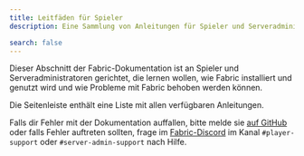 ```yaml
---
title: Leitfäden für Spieler
description: Eine Sammlung von Anleitungen für Spieler und Serveradministratoren über die Installation und Nutzung von Fabric.

search: false
---
```


Dieser Abschnitt der Fabric-Dokumentation ist an Spieler und Serveradministratoren gerichtet, die lernen wollen, wie Fabric installiert und genutzt wird und wie Probleme mit Fabric behoben werden können.

Die Seitenleiste enthält eine Liste mit allen verfügbaren Anleitungen.

Falls dir Fehler mit der Dokumentation auffallen, bitte melde sie [auf GitHub](https://github.com/FabricMC/fabric-docs) oder falls Fehler auftreten sollten, frage im [Fabric-Discord](https://discord.gg/v6v4pMv) im Kanal `#player-support` oder `#server-admin-support` nach Hilfe.
